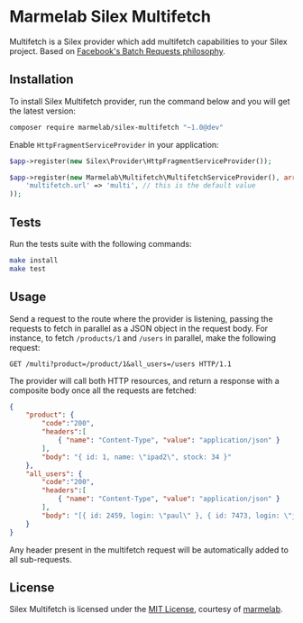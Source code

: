 # Marmelab Silex Multifetch

Multifetch is a Silex provider which add multifetch capabilities to your Silex project. Based on [Facebook's Batch Requests philosophy](https://developers.facebook.com/docs/graph-api/making-multiple-requests).

## Installation

To install Silex Multifetch provider, run the command below and you will get the latest version:

```bash
composer require marmelab/silex-multifetch "~1.0@dev"
```

Enable `HttpFragmentServiceProvider` in your application:

```php
$app->register(new Silex\Provider\HttpFragmentServiceProvider());

$app->register(new Marmelab\Multifetch\MultifetchServiceProvider(), array(
    'multifetch.url' => 'multi', // this is the default value
));
```

## Tests

Run the tests suite with the following commands:

```bash
make install
make test
```

## Usage

Send a request to the route where the provider is listening, passing the requests to fetch in parallel as a JSON object in the request body. For instance, to fetch `/products/1` and `/users` in parallel, make the following request:

```
GET /multi?product=/product/1&all_users=/users HTTP/1.1
```

The provider will call both HTTP resources, and return a response with a composite body once all the requests are fetched:

```json
{ 
    "product": {
        "code":"200",
        "headers":[
            { "name": "Content-Type", "value": "application/json" }
        ],
        "body": "{ id: 1, name: \"ipad2\", stock: 34 }"
    },
    "all_users": {
        "code":"200",
        "headers":[
            { "name": "Content-Type", "value": "application/json" }
        ],
        "body": "[{ id: 2459, login: \"paul\" }, { id: 7473, login: \"joe\" }]"
    }
}
```

Any header present in the multifetch request will be automatically added to all sub-requests.

## License

Silex Multifetch is licensed under the [MIT License](LICENSE), courtesy of [marmelab](http://marmelab.com).